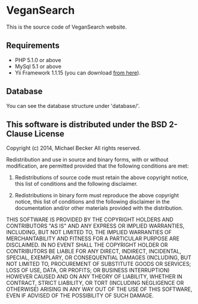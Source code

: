 VeganSearch
===========

This is the source code of VeganSearch website.

Requirements
------------

- PHP 5.1.0 or above
- MySql 5.1 or above
- Yii Framework 1.1.15 (you can download [from here](http://www.yiiframework.com/download/)).

Database
--------

You can see the database structure under 'database/'.

This software is distributed under the BSD 2-Clause License
-----------------------------------------------------------

Copyright (c) 2014, Michael Becker
All rights reserved.

Redistribution and use in source and binary forms, with or without modification, are permitted provided that the following conditions are met:

1. Redistributions of source code must retain the above copyright notice, this list of conditions and the following disclaimer.

2. Redistributions in binary form must reproduce the above copyright notice, this list of conditions and the following disclaimer in the documentation and/or other materials provided with the distribution.

THIS SOFTWARE IS PROVIDED BY THE COPYRIGHT HOLDERS AND CONTRIBUTORS "AS IS" AND ANY EXPRESS OR IMPLIED WARRANTIES, INCLUDING, BUT NOT LIMITED TO, THE IMPLIED WARRANTIES OF MERCHANTABILITY AND FITNESS FOR A PARTICULAR PURPOSE ARE DISCLAIMED. IN NO EVENT SHALL THE COPYRIGHT HOLDER OR CONTRIBUTORS BE LIABLE FOR ANY DIRECT, INDIRECT, INCIDENTAL, SPECIAL, EXEMPLARY, OR CONSEQUENTIAL DAMAGES (INCLUDING, BUT NOT LIMITED TO, PROCUREMENT OF SUBSTITUTE GOODS OR SERVICES; LOSS OF USE, DATA, OR PROFITS; OR BUSINESS INTERRUPTION) HOWEVER CAUSED AND ON ANY THEORY OF LIABILITY, WHETHER IN CONTRACT, STRICT LIABILITY, OR TORT (INCLUDING NEGLIGENCE OR OTHERWISE) ARISING IN ANY WAY OUT OF THE USE OF THIS SOFTWARE, EVEN IF ADVISED OF THE POSSIBILITY OF SUCH DAMAGE.

